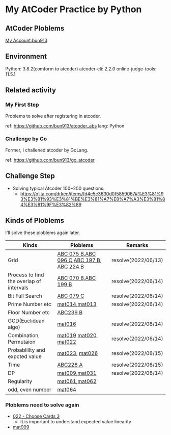 # My AtCoder Practice by Python

## AtCoder Ploblems

[My Account:bun913](https://kenkoooo.com/atcoder#/table/bun913)

## Environment

Python: 3.8.2(comform to atcoder)
atcoder-cli: 2.2.0
online-judge-tools: 11.5.1

## Related activity

### My First Step

Problems to solve after registering in atcoder.

ref: https://github.com/bun913/atcoder_abs
lang: Python

### Challenge by Go

Former, I challened atcoder by GoLang.

ref: https://github.com/bun913/go_atcoder

## Challenge Step

- Solving typical Atcoder 100~200 questions.
  - https://qiita.com/drken/items/fd4e5e3630d0f5859067#%E3%81%93%E3%81%93%E3%81%BE%E3%81%A7%E8%A7%A3%E3%81%84%E3%81%9F%E3%82%89

## Kinds of Ploblems

I'll solve these ploblems again later.

| Kinds | Ploblems  | Remarks |
| - | - |  - |
| Grid  | [ABC 075 B](https://atcoder.jp/contests/abc075/tasks/abc075_b),[ABC 096 C](https://atcoder.jp/contests/abc096/tasks/abc096_c),[ABC 197 B](https://atcoder.jp/contests/abc197/tasks/abc197_b), [ABC 224 B](https://atcoder.jp/contests/abc224/tasks/abc224_b) | resolve(2022/06/13) |
| Process to find the overlap of intervals  | [ABC 070 B](https://atcoder.jp/contests/abc070/tasks/abc070_b),[ABC 199 B](https://atcoder.jp/contests/abc199/tasks/abc199_b) | resolve(2022/06/14) |
| Bit Full Search  | [ABC 079 C](https://atcoder.jp/contests/abc079/tasks/abc079_c)| resolve(2022/06/14) |
| Prime Number etc  | [mat014](https://atcoder.jp/contests/math-and-algorithm/tasks/math_and_algorithm_n),[mat013](https://atcoder.jp/contests/math-and-algorithm/tasks/math_and_algorithm_m)| resolve(2022/06/14) |
| Floor Number etc  | [ABC239 B](https://atcoder.jp/contests/abc239/tasks/abc239_b) |  |
| GCD(Euclidean algo)  | [mat016](https://atcoder.jp/contests/math-and-algorithm/tasks/math_and_algorithm_p)| resolve(2022/06/14) |
| Combination, Permutaion  | [mat019](https://atcoder.jp/contests/math-and-algorithm/tasks/math_and_algorithm_s) [mat020](https://atcoder.jp/contests/math-and-algorithm/tasks/math_and_algorithm_t), [mat022](https://atcoder.jp/contests/math-and-algorithm/tasks/math_and_algorithm_v)| resolve(2022/06/14) |
| Probablillty and expcted value  | [mat023](https://atcoder.jp/contests/math-and-algorithm/tasks/math_and_algorithm_w), [mat026](https://atcoder.jp/contests/math-and-algorithm/tasks/math_and_algorithm_z) | resolve(2022/06/15) |
| Time | [ABC228 A](https://atcoder.jp/contests/abc228/tasks/abc228_a) | resolve(2022/06/15) | 
| DP | [mat009](https://atcoder.jp/contests/math-and-algorithm/tasks/math_and_algorithm_i),[mat031](https://atcoder.jp/contests/math-and-algorithm/tasks/math_and_algorithm_ac) | resolve(2022/06/14) |
| Regularity | [mat061](https://atcoder.jp/contests/math-and-algorithm/tasks/math_and_algorithm_ba),[mat062](https://atcoder.jp/contests/math-and-algorithm/tasks/abc167_d) |  |
| odd, even number | [mat064](https://atcoder.jp/contests/math-and-algorithm/tasks/math_and_algorithm_bc) |  |


### Ploblems need to solve again

- [022 - Choose Cards 3](https://atcoder.jp/contests/math-and-algorithm/tasks/math_and_algorithm_v)
  - It is important to understand expected value linearity
- [mat009](https://atcoder.jp/contests/math-and-algorithm/tasks/math_and_algorithm_i)
